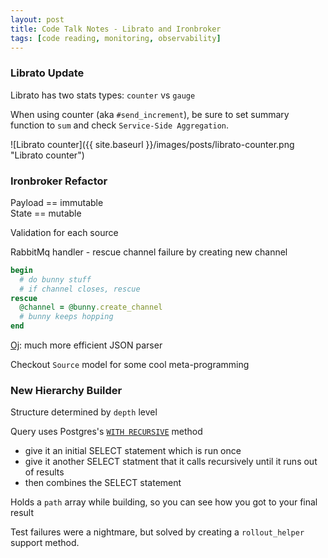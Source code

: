 ```yaml
---
layout: post
title: Code Talk Notes - Librato and Ironbroker
tags: [code reading, monitoring, observability]
---
```


### Librato Update

Librato has two stats types: `counter` vs `gauge`

When using counter (aka `#send_increment`), be sure to set summary function to `sum` and check `Service-Side Aggregation`.

![Librato counter]({{ site.baseurl }}/images/posts/librato-counter.png "Librato counter")

### Ironbroker Refactor

Payload == immutable  
State == mutable

Validation for each source

RabbitMq handler - rescue channel failure by creating new channel

```ruby
begin
  # do bunny stuff
  # if channel closes, rescue
rescue
  @channel = @bunny.create_channel
  # bunny keeps hopping
end
```

[Oj](https://github.com/ohler55/oj): much more efficient JSON parser

Checkout `Source` model for some cool meta-programming

### New Hierarchy Builder

Structure determined by `depth` level

Query uses Postgres's [`WITH RECURSIVE`](http://www.postgresql.org/docs/8.4/static/queries-with.html) method  
- give it an initial SELECT statement which is run once  
- give it another SELECT statment that it calls recursively until it runs out of results  
- then combines the SELECT statement  

Holds a `path` array while building, so you can see how you got to your final result

Test failures were a nightmare, but solved by creating a `rollout_helper` support method.
